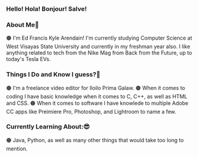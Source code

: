 ### Hello! Hola! Bonjour! Salve!

### About Me🥱

🟠 I'm Ed Francis Kyle Arendain! I'm currently studying Computer Science
    at West Visayas State University and currently in my freshman year also.
    I like anything related to tech from the Nike Mag from Back from the Future,
    up to today's Tesla EVs. 

### Things I Do and Know I guess?🤔

🟠 I'm a freelance video editor for Iloilo Prima Galaw.
🟠 When it comes to coding I have basic knowledge when it comes to C, C++,
    as well as HTML and CSS.
🟠 When it comes to software I have knowlede to multiple Adobe CC apps like
    Preimiere Pro, Photoshop, and Lightroom to name a few.

### Currently Learning About:😎

🟠 Java, Python, as well as many other things that would take too long to mention.
